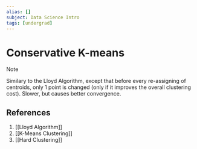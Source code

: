 ```yaml
---
alias: []
subject: Data Science Intro
tags: [undergrad]
---
```

# Conservative K-means

> [!note]
> Similary to the Lloyd Algorithm, except that before every re-assigning of centroids, only 1 point is changed (only if it improves the overall clustering cost).
> Slower, but causes better convergence.

## References
1. [[Lloyd Algorithm]]
2. [[K-Means Clustering]]
3. [[Hard Clustering]]